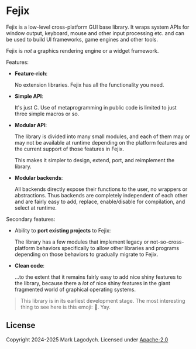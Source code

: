 # Fejix

Fejix is a low-level cross-platform GUI base library.
It wraps system APIs for window output, keyboard, mouse and other input processing etc.
and can be used to build UI frameworks, game engines and other tools.

Fejix is *not* a graphics rendering engine or a widget framework.

Features:

* **Feature-rich**:

    No extension libraries. Fejix has all the functionality you need.

* **Simple API**:

    It's just C. Use of metaprogramming in public code is limited to just three simple macros or so.

* **Modular API**:

    The library is divided into many small modules, and each of them may or may not be available at
    runtime depending on the platform features and the current support of those features in Fejix.

    This makes it simpler to design, extend, port, and reimplement the library.

* **Modular backends**:

    All backends directly expose their functions to the user, no wrappers or abstractions.
    Thus backends are completely independent of each other and are fairly easy to add,
    replace, enable/disable for compilation, and select at runtime.

Secondary features:

* Ability to **port existing projects** to Fejix:

    The library has a few modules that implement legacy or not-so-cross-platform behaviors
    specifically to allow other libraries and programs depending on those behaviors to gradually
    migrate to Fejix.

* **Clean code**:

    ...to the extent that it remains fairly easy to add nice shiny features to the library, because
    there a *lot* of nice shiny features in the giant fragmented world of graphical operating
    systems.

> This library is in its earliest development stage.
> The most interesting thing to see here is this emoji: 🌸.
> Yay.


## License

Copyright 2024-2025 Mark Lagodych.
Licensed under [Apache-2.0](./LICENSE.txt>)
